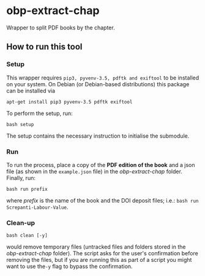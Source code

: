# obp-extract-chap
Wrapper to split PDF books by the chapter.

## How to run this tool
### Setup
This wrapper requires `pip3, pyvenv-3.5, pdftk and exiftool` to be installed on your system. On Debian (or Debian-based distributions) this package can be installed via

`apt-get install pip3 pyvenv-3.5 pdftk exiftool`

To perform the setup, run:

`bash setup`

The setup contains the necessary instruction to initialise the submodule.

### Run
To run the process, place a copy of the **PDF edition of the book** and a json file (as shown in the `example.json` file) in the _obp-extract-chap_ folder. Finally, run:

`bash run prefix`

where _prefix_ is the name of the book and the DOI deposit files; i.e.: `bash run Screpanti-Labour-Value`.

### Clean-up

`bash clean [-y]`

would remove temporary files (untracked files and folders stored in the _obp-extract-chap_ folder). The script asks for the user's confirmation before removing the files, but if you are running this as part of a script you might want to use the`-y` flag to bypass the confirmation.